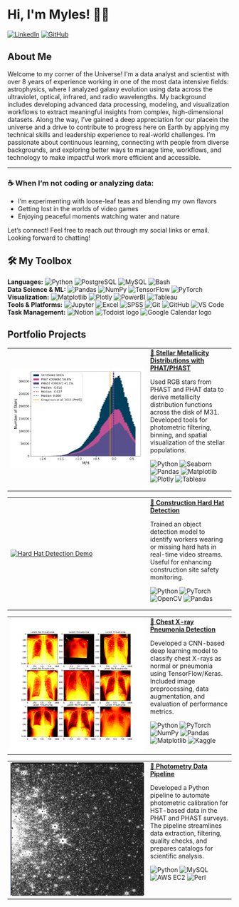 # Hi, I'm Myles! 👋🏾

[![LinkedIn](https://img.shields.io/badge/LinkedIn-Connect-blue?style=for-the-badge&logo=linkedin)](https://www.linkedin.com/in/myles-mckay/)
[![GitHub](https://img.shields.io/badge/GitHub-Follow-black?style=for-the-badge&logo=github)](https://github.com/mmckay18)


## About Me 
Welcome to my corner of the Universe! I'm a data analyst and scientist with over 8 years of experience working in one of the most data intensive fields: astrophysics, where I analyzed galaxy evolution using data across the ultraviolet, optical, infrared, and radio wavelengths. My background includes developing advanced data processing, modeling, and visualization workflows to extract meaningful insights from complex, high-dimensional datasets. Along the way, I’ve gained a deep appreciation for our placein the universe and a drive to contribute to progress here on Earth by applying my technical skills and leadership experience to real-world challenges. I’m passionate about continuous learning, connecting with people from diverse backgrounds, and exploring better ways to manage time, workflows, and technology to make impactful work more efficient and accessible.

---

### ☕ When I’m not coding or analyzing data:
- I’m experimenting with loose-leaf teas and blending my own flavors  
- Getting lost in the worlds of video games  
- Enjoying peaceful moments watching water and nature  

Let’s connect! Feel free to reach out through my social links or email. Looking forward to chatting!

## 🛠️ My Toolbox

<!-- Programming Languages -->
<div align="left">
  <strong>Languages:</strong>
  <img src="https://cdn.jsdelivr.net/gh/devicons/devicon/icons/python/python-original.svg" height="40" alt="Python" />
  <img src="https://cdn.jsdelivr.net/gh/devicons/devicon@latest/icons/postgresql/postgresql-original-wordmark.svg" height="40" alt="PostgreSQL" />
  <img src="https://cdn.jsdelivr.net/gh/devicons/devicon@latest/icons/mysql/mysql-original-wordmark.svg" height="40" alt="MySQL" />
  <img src="https://cdn.jsdelivr.net/gh/devicons/devicon/icons/bash/bash-original.svg" height="40" alt="Bash" />
</div>

<!-- Data Science & Machine Learning -->
<div align="left">
  <strong>Data Science & ML:</strong>
  <img src="https://cdn.jsdelivr.net/gh/devicons/devicon/icons/pandas/pandas-original.svg" height="40" alt="Pandas" />
  <img src="https://cdn.jsdelivr.net/gh/devicons/devicon/icons/numpy/numpy-original.svg" height="40" alt="NumPy" />
  <img src="https://cdn.jsdelivr.net/gh/devicons/devicon/icons/tensorflow/tensorflow-original.svg" height="40" alt="TensorFlow" />
  <img src="https://cdn.jsdelivr.net/gh/devicons/devicon/icons/pytorch/pytorch-original.svg" height="40" alt="PyTorch" />
</div>

<!-- Visualization -->
<div align="left">
  <strong>Visualization:</strong>
  <img src="https://cdn.jsdelivr.net/gh/devicons/devicon/icons/matplotlib/matplotlib-original.svg" height="40" alt="Matplotlib" />
  <img src="https://cdn.jsdelivr.net/gh/devicons/devicon@latest/icons/plotly/plotly-original-wordmark.svg" height="40" alt="Plotly" />
  <img src="https://github.com/microsoft/PowerBI-Icons/blob/main/SVG/Power-BI.svg" height="40" alt="PowerBI" />
  <img src="https://img.icons8.com/?size=100&id=9Kvi1p1F0tUo&format=png&color=000000" height="40" alt="Tableau" />  
</div>

<!-- Tools & Platforms -->
<div align="left">
  <strong>Tools & Platforms:</strong>
  <img src="https://cdn.jsdelivr.net/gh/devicons/devicon/icons/jupyter/jupyter-original.svg" height="40" alt="Jupyter" />
  <img src="https://github.com/sempostma/office365-icons/blob/master/png/256/excel.png" height="40" alt="Excel" />
  <img src="https://cdn.jsdelivr.net/gh/devicons/devicon@latest/icons/spss/spss-original.svg" height="40" alt="SPSS" />
  <img src="https://cdn.jsdelivr.net/gh/devicons/devicon/icons/git/git-original.svg" height="40" alt="Git" />
  <img src="https://cdn.jsdelivr.net/gh/devicons/devicon/icons/github/github-original.svg" height="40" alt="GitHub" />
  <img src="https://cdn.jsdelivr.net/gh/devicons/devicon/icons/vscode/vscode-original.svg" height="40" alt="VS Code" />
</div>

<!-- Task Management -->
<div align="left">
  <strong>Task Management:</strong>
  <img src="https://cdn.jsdelivr.net/gh/devicons/devicon@latest/icons/notion/notion-original.svg" height="40" alt="Notion" />
  <img src="https://www.svgrepo.com/show/354451/todoist.svg" height="40" alt="Todoist logo" />
  <img src="https://www.svgrepo.com/show/349386/google-calendar.svg" height="40" alt="Google Calendar logo" />
</div>


## Portfolio Projects

<!-- Project 1 -->
<table>
  <tr>
    <!-- Image (left) -->
    <td width="300">
      <a href="https://github.com/mmckay18/phast_rgbstars_mdf" target="_blank">
        <img src="https://github.com/mmckay18/phast_rgbstars_mdf/blob/master/images/m31_RGB_phat_phast_mdf.jpeg?raw=true" alt="Project 1 Image" width="100%" />
      </a>
    </td>

  <!-- Text content (right) -->
  <td valign="top">
      <a href="https://github.com/mmckay18/phast_rgbstars_mdf" target="_blank"><strong>🔗 Stellar Metallicity Distributions with PHAT/PHAST</strong></a>
      <p>Used RGB stars from PHAST and PHAT data to derive metallicity distribution functions across the disk of M31. Developed tools for photometric filtering, binning, and spatial visualization of the stellar populations.</p>
      <p>
        <img src="https://cdn.jsdelivr.net/gh/devicons/devicon/icons/python/python-original.svg" height="30" alt="Python" />
        <img src="https://seaborn.pydata.org/_images/logo-wide-lightbg.svg" height="30" alt="Seaborn" />
        <img src="https://cdn.jsdelivr.net/gh/devicons/devicon/icons/pandas/pandas-original.svg" height="30" alt="Pandas" />
        <img src="https://cdn.jsdelivr.net/gh/devicons/devicon/icons/matplotlib/matplotlib-original.svg" height="30" alt="Matplotlib" />
        <img src="https://cdn.jsdelivr.net/gh/devicons/devicon/icons/plotly/plotly-original.svg" height="30" alt="Plotly" />
        <img src="https://www.svgrepo.com/show/354427/tableau.svg" height="30" alt="Tableau" />
      </p>
    </td>
  </tr>
</table>


<table>
  <tr>
    <!-- Image (left) -->
    <td width="300">
      <a href="https://github.com/mmckay18/hardhat_detection_on_construction_site" target="_blank">
        <img src="https://github.com/mmckay18/hardhat_detection_on_construction_site/blob/main/annotated_videos_results/annotated_Construction_vid_1-ezgif.com-video-to-gif-converter.gif?raw=true" alt="Hard Hat Detection Demo" width="100%" />
      </a>
    </td>

  <!-- Text content (right) -->
  <td valign="top">
      <a href="https://github.com/mmckay18/hardhat_detection_on_construction_site" target="_blank"><strong>🔗 Construction Hard Hat Detection</strong></a>
      <p>Trained an object detection model to identify workers wearing or missing hard hats in real-time video streams. Useful for enhancing construction site safety monitoring.</p>
      <p>
        <img src="https://cdn.jsdelivr.net/gh/devicons/devicon/icons/python/python-original.svg" height="30" alt="Python" />
        <img src="https://cdn.jsdelivr.net/gh/devicons/devicon/icons/pytorch/pytorch-original.svg" height="30" alt="PyTorch" />
        <img src="https://cdn.jsdelivr.net/gh/devicons/devicon/icons/opencv/opencv-original.svg" height="30" alt="OpenCV" />
        <img src="https://cdn.jsdelivr.net/gh/devicons/devicon/icons/pandas/pandas-original.svg" height="30" alt="Pandas" />
      </p>
    </td>
  </tr>
</table>

<table>
  <tr>
    <!-- Image (left) -->
    <td width="300">
      <a href="https://github.com/mmckay18/medical_imaging_DeepLearning_Projects" target="_blank">
        <img src="https://github.com/mmckay18/medical_imaging_DeepLearning_Projects/blob/main/xray_pneumonia_classification/Visualizations/raw_training_images.jpeg?raw=true" alt="Chest X-Ray Pneumonia Detection" width="100%" />
      </a>
    </td>

  <!-- Text content (right) -->
  <td valign="top">
      <a href="https://github.com/mmckay18/medical_imaging_DeepLearning_Projects" target="_blank"><strong>🔗 Chest X-ray Pneumonia Detection</strong></a>
      <p>Developed a CNN-based deep learning model to classify chest X-rays as normal or pneumonia using TensorFlow/Keras. Included image preprocessing, data augmentation, and evaluation of performance metrics.</p>
      <p>
        <img src="https://cdn.jsdelivr.net/gh/devicons/devicon/icons/python/python-original.svg" height="30" alt="Python" />
        <img src="https://cdn.jsdelivr.net/gh/devicons/devicon/icons/pytorch/pytorch-original.svg" height="30" alt="PyTorch" />
        <img src="https://cdn.jsdelivr.net/gh/devicons/devicon/icons/numpy/numpy-original.svg" height="30" alt="NumPy" />
        <img src="https://cdn.jsdelivr.net/gh/devicons/devicon/icons/pandas/pandas-original.svg" height="30" alt="Pandas" />
        <img src="https://cdn.jsdelivr.net/gh/devicons/devicon/icons/matplotlib/matplotlib-original.svg" height="30" alt="Matplotlib" />
        <img src="https://cdn.jsdelivr.net/gh/devicons/devicon/icons/kaggle/kaggle-original.svg" height="30" alt="Kaggle" />
      </p>
    </td>
  </tr>
</table>

<table>
  <tr>
    <!-- Image (left) -->
    <td width="300">
      <a href="https://github.com/mmckay18/phat_pypipeline_repo" target="_blank">
        <img src="https://github.com/mmckay18/mmckay18/blob/main/assets/m31_stars_from_HST.jpeg?raw=true" alt="PHAT Photometry Pipeline" width="100%" />
      </a>
    </td>

  <!-- Text content (right) -->
  <td valign="top">
      <a href="https://github.com/mmckay18/phat_pypipeline_repo" target="_blank"><strong>🔗 Photometry Data Pipeline</strong></a>
      <p>Developed a Python pipeline to automate photometric calibration for HST-based data in the PHAT and PHAST surveys. The pipeline streamlines data extraction, filtering, quality checks, and prepares catalogs for scientific analysis.</p>
      <p>
        <img src="https://cdn.jsdelivr.net/gh/devicons/devicon/icons/python/python-original.svg" height="30" alt="Python" />
        <img src="https://cdn.jsdelivr.net/gh/devicons/devicon/icons/mysql/mysql-original.svg" height="30" alt="MySQL" />
         <img src="https://www.svgrepo.com/show/353449/aws-ec2.svg" height="30" alt="AWS EC2" />
        <img src="https://cdn.jsdelivr.net/gh/devicons/devicon/icons/perl/perl-original.svg" height="30" alt="Perl" />
      </p>
    </td>
  </tr>
</table>
